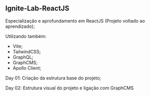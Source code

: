 ## Ignite-Lab-ReactJS
Especialização e aprofundamento em ReactJS (Projeto voltado ao aprendizado);

 Utilizando também: 
- Vite;
- TailwindCSS;
- GraphQL;
- GraphCMS;
- Apollo Client;

Day 01: Criação da estrutura base do projeto;

Day 02: Estrutura visual do projeto e ligação com GraphCMS
